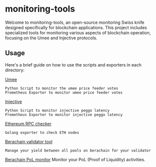 # monitoring-tools
Welcome to monitoring-tools, an open-source monitoring Swiss knife designed specifically for blockchain applications.
This project includes specialized tools for monitoring various aspects of blockchain operation, focusing on the Umee and Injective protocols.

## Usage

Here's a brief guide on how to use the scripts and exporters in each directory:

[Umee](./umee)

    Python Script to monitor the umee price feeder votes
    Prometheus Exporter to monitor umee price feeder votes

[Injective](./injective)

    Python Script to monitor injective peggo latency
    Prometheus Exporter to monitor injective peggo latency

[Ethereum RPC checker](./ethereum-rpc-checker/)

    Golang exporter to check ETH nodes

[Berachain validator tool](https://github.com/Skalv/validatorTools)

    Manage your yield between all pools on berachain for your validator

[Berachain PoL monitor](./berachain-pol)
    Monitor your PoL (Proof of Liquidity) activities.